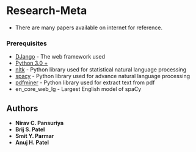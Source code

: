 # Research-Meta

- There are many papers available on internet for reference.


### Prerequisites

- [DJango](https://docs.djangoproject.com/en/3.0/) - The web framework used
- [Python 3.0 +](https://www.python.org/downloads/)
- [nltk](https://www.nltk.org/) - Python library used for statistical natural language processing
- [spacy](https://spacy.io/) - Python library used for advance natural language processing
- [pdfminer](https://pypi.org/project/pdfminer/) - Python library used for extract text from pdf
- en_core_web_lg - Largest English model of spaCy


## Authors

* **Nirav C. Pansuriya**
* **Brij S. Patel**
* **Smit Y. Parmar**
* **Anuj H. Patel** 

